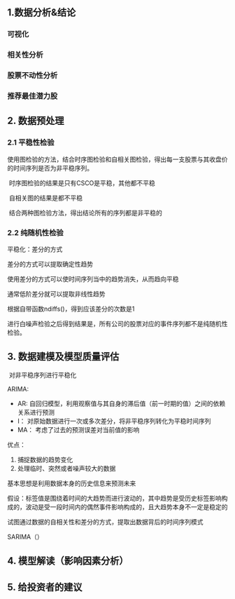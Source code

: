 ## 1.数据分析&结论

### 可视化



### 相关性分析



### 股票不动性分析



### 推荐最佳潜力股



## 2. 数据预处理

### 2.1 平稳性检验

​	使用图检验的方法，结合时序图检验和自相关图检验，得出每一支股票与其收盘价的时间序列是否为非平稳序列。

​	时序图检验的结果是只有CSCO是平稳，其他都不平稳

​	自相关图的结果是都不平稳

​	结合两种图检验方法，得出结论所有的序列都是非平稳的





### 2.2 纯随机性检验

平稳化：差分的方式

差分的方式可以提取确定性趋势

使用差分的方式可以使时间序列当中的趋势消失，从而趋向平稳



通常低阶差分就可以提取非线性趋势



根据自带函数ndiffs()，得到应该差分的次数是1

进行白噪声检验之后得到结果是，所有公司的股票对应的事件序列都不是纯随机性检验。



## 3. 数据建模及模型质量评估

​	对非平稳序列进行平稳化

ARIMA: 

* AR: 自回归模型，利用观察值与其自身的滞后值（前一时期的值）之间的依赖关系进行预测
* I： 对原始数据进行一次或多次差分，将非平稳序列转化为平稳时间序列
* MA： 考虑了过去的预测误差对当前值的影响



优点：

1. 捕捉数据的趋势变化
2. 处理临时、突然或者噪声较大的数据



基本思想是利用数据本身的历史信息来预测未来

假设：标签值是围绕着时间的大趋势而进行波动的，其中趋势是受历史标签影响构成的，波动是受一段时间内的偶然事件影响构成的，且大趋势本身不一定是稳定的

试图通过数据的自相关性和差分的方式，提取出数据背后的时间序列模式







SARIMA（）

##  4. 模型解读（影响因素分析）



## 5. 给投资者的建议